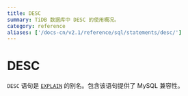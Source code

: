 ```yaml
---
title: DESC
summary: TiDB 数据库中 DESC 的使用概况。
category: reference
aliases: ['/docs-cn/v2.1/reference/sql/statements/desc/']
---
```


# DESC

`DESC` 语句是 [`EXPLAIN`](/sql-statements/sql-statement-explain.md) 的别名。包含该语句提供了 MySQL 兼容性。